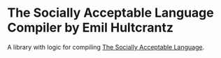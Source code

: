 # The Socially Acceptable Language Compiler by Emil Hultcrantz

A library with logic for compiling [The Socially Acceptable Language]().